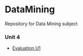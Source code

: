 # DataMining
Repository for Data Mining subject

### Unit 4

- [Evaluation U1](https://github.com/CarlosBqz/DataMining/blob/development/Unit1/Evaluation_U1.md "Evaluation U1")
